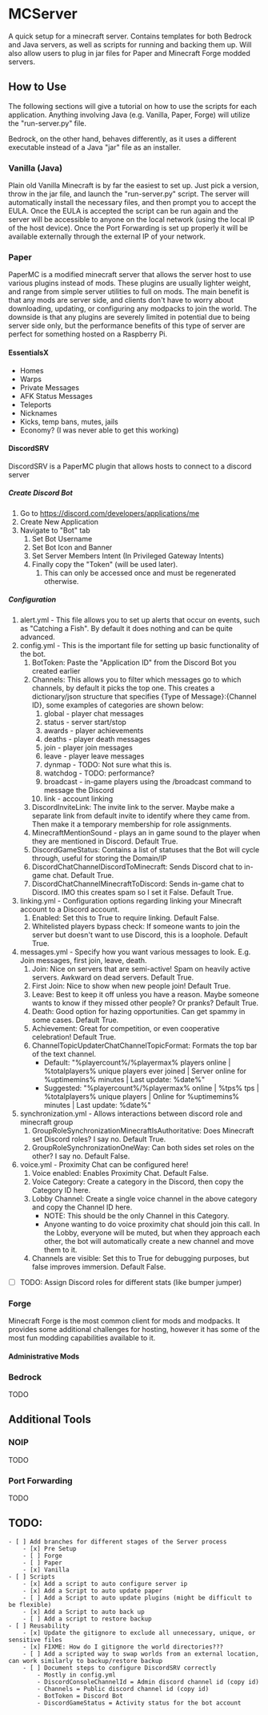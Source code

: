 # MCServer
A quick setup for a minecraft server. Contains templates for both Bedrock and Java servers, as well as scripts for running and backing them up.
Will also allow users to plug in jar files for Paper and Minecraft Forge modded servers.

## How to Use

The following sections will give a tutorial on how to use the scripts for each application. Anything involving Java (e.g. Vanilla, Paper, Forge) will utilize the "run-server.py" file.

Bedrock, on the other hand, behaves differently, as it uses a different executable instead of a Java "jar" file as an installer.

### Vanilla (Java)

Plain old Vanilla Minecraft is by far the easiest to set up. Just pick a version, throw in the jar file, and launch the "run-server.py" script. The server will automatically install the necessary files, and then prompt you to accept the EULA. Once the EULA is accepted the script can be run again and the server will be accessible to anyone on the local network (using the local IP of the host device). Once the Port Forwarding is set up properly it will be available externally through the external IP of your network.

### Paper

PaperMC is a modified minecraft server that allows the server host to use various plugins instead of mods. These plugins are usually lighter weight, and range from simple server utilities to full on mods. The main benefit is that any mods are server side, and clients don't have to worry about downloading, updating, or configuring any modpacks to join the world. The downside is that any plugins are severely limited in potential due to being server side only, but the performance benefits of this type of server are perfect for something hosted on a Raspberry Pi.

#### EssentialsX

- Homes
- Warps
- Private Messages
- AFK Status Messages
- Teleports
- Nicknames
- Kicks, temp bans, mutes, jails
- Economy? (I was never able to get this working)

#### DiscordSRV

DiscordSRV is a PaperMC plugin that allows hosts to connect to a discord server

##### Create Discord Bot

1. Go to https://discord.com/developers/applications/me
2. Create New Application
3. Navigate to "Bot" tab
    1. Set Bot Username
    2. Set Bot Icon and Banner
    3. Set Server Members Intent (In Privileged Gateway Intents)
    4. Finally copy the "Token" (will be used later).
        1. This can only be accessed once and must be regenerated otherwise.

##### Configuration

1. alert.yml - This file allows you to set up alerts that occur on events, such as "Catching a Fish".
    By default it does nothing and can be quite advanced.
2. config.yml - This is the important file for setting up basic functionality of the bot.
    1. BotToken: Paste the "Application ID" from the Discord Bot you created earlier
    2. Channels: This allows you to filter which messages go to which channels, by default it picks the top one. This creates a dictionary/json structure that specifies {Type of Message}:{Channel ID}, some examples of categories are shown below:
        1. global - player chat messages
        2. status - server start/stop
        3. awards - player achievements
        4. deaths - player death messages
        5. join - player join messages
        6. leave - player leave messages
        7. dynmap - TODO: Not sure what this is.
        8. watchdog - TODO: performance?
        9. broadcast - in-game players using the /broadcast command to message the Discord
        10. link - account linking
    3. DiscordInviteLink: The invite link to the server. Maybe make a separate link from default invite to identify where they came from. Then make it a temporary membership for role assignments.
    4. MinecraftMentionSound - plays an in game sound to the player when they are mentioned in Discord. Default True.
    5. DiscordGameStatus: Contains a list of statuses that the Bot will cycle through, useful for storing the Domain/IP
    6. DiscordChatChannelDiscordToMinecraft: Sends Discord chat to in-game chat. Default True.
    7. DiscordChatChannelMinecraftToDiscord: Sends in-game chat to Discord. IMO this creates spam so I set it False. Default True.
3. linking.yml - Configuration options regarding linking your Minecraft account to a Discord account.
    1. Enabled: Set this to True to require linking. Default False.
    2. Whitelisted players bypass check: If someone wants to join the server but doesn't want to use Discord, this is a loophole. Default True.
4. messages.yml - Specify how you want various messages to look. E.g. Join messages, first join, leave, death.
    1. Join: Nice on servers that are semi-active! Spam on heavily active servers. Awkward on dead servers. Default True.
    2. First Join: Nice to show when new people join! Default True.
    3. Leave: Best to keep it off unless you have a reason. Maybe someone wants to know if they missed other people? Or pranks? Default True.
    4. Death: Good option for hazing opportunities. Can get spammy in some cases. Default True.
    5. Achievement: Great for competition, or even cooperative celebration! Default True.
    6. ChannelTopicUpdaterChatChannelTopicFormat: Formats the top bar of the text channel.
        - Default: "%playercount%/%playermax% players online | %totalplayers% unique players ever joined | Server online for %uptimemins% minutes | Last update: %date%"
        - Suggested: "%playercount%/%playermax% online | %tps% tps | %totalplayers% unique players | Online for %uptimemins% minutes | Last update: %date%"
5. synchronization.yml - Allows interactions between discord role and minecraft group
    1. GroupRoleSynchronizationMinecraftIsAuthoritative: Does Minecraft set Discord roles? I say no. Default True.
    2. GroupRoleSynchronizationOneWay: Can both sides set roles on the other? I say no. Default False.
6. voice.yml - Proximity Chat can be configured here!
    1. Voice enabled: Enables Proximity Chat. Default False.
    2. Voice Category: Create a category in the Discord, then copy the Category ID here.
    3. Lobby Channel: Create a single voice channel in the above category and copy the Channel ID here.
        - NOTE: This should be the only Channel in this Category.
        - Anyone wanting to do voice proximity chat should join this call. In the Lobby, everyone will be muted, but when they approach each other, the bot will automatically create a new channel and move them to it.
    4. Channels are visible: Set this to True for debugging purposes, but false improves immersion. Default False.

- [ ] TODO: Assign Discord roles for different stats (like bumper jumper)

### Forge

Minecraft Forge is the most common client for mods and modpacks. It provides some additional challenges for hosting, however it has some of the most fun modding capabilities available to it.

#### Administrative Mods

#### 

### Bedrock

TODO

## Additional Tools

### NOIP

TODO

### Port Forwarding

TODO

## TODO:

    - [ ] Add branches for different stages of the Server process
        - [x] Pre Setup
        - [ ] Forge
        - [ ] Paper
        - [x] Vanilla
    - [ ] Scripts
        - [x] Add a script to auto configure server ip
        - [x] Add a Script to auto update paper
        - [ ] Add a Script to auto update plugins (might be difficult to be flexible)
        - [x] Add a Script to auto back up
        - [ ] Add a script to restore backup
    - [ ] Reusability
        - [x] Update the gitignore to exclude all unnecessary, unique, or sensitive files
        - [x] FIXME: How do I gitignore the world directories???
        - [ ] Add a scripted way to swap worlds from an external location, can work similarly to backup/restore backup
        - [ ] Document steps to configure DiscordSRV correctly
            - Mostly in config.yml
            - DiscordConsoleChannelId = Admin discord channel id (copy id)
            - Channels = Public discord channel id (copy id)
            - BotToken = Discord Bot
            - DiscordGameStatus = Activity status for the bot account
